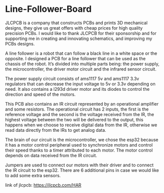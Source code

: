 # Line-Follower-Board
JLCPCB is a company that constructs PCBs and prints 3D mechanical designs, they give us great offers with cheap prices for high quality precision PCBs. I would like to thank JLCPCB for their sponsorship and for supporting me in creating and innovating schematics, and improving my PCBs designs.

A line follower is a robot that can follow a black line in a white space or the opposite.
I designed a PCB for a line follower that can be used as the chassis of the robot. It’s divided into multiple parts being: the power supply, the microcontroller, the driver motor circuit and the infrared sensor circuit.

The power supply circuit consists of ams1117 5v and ams1117 3.3v regulators that can decrease the input voltage to 5v or 3.3v depending on need. It also contains a l293d  driver motor and its diodes to control the direction and speed of the motors.

This PCB also contains an IR circuit represented by an operational amplifier and some resistors. The operational circuit has 2 inputs, the first is the reference voltage and the second is the voltage received from the IR, the highest voltage between the two will be delivered to the output, this happens when we choose to receive digital data from the IR, otherwise we read data directly from the IRs to get analog data.
 
The brain of our circuit is the microcontroller, we chose the esp32 because it has a motor control peripheral used to synchronize motors and control their speed thanks to a timer attributed to each motor. The motor control depends on data received from the IR circuit. 

Jumpers are used to connect our motors with their driver and to connect the IR circuit to the esp32. There are 6 additional pins in case we would like to add some extra sensors.

link of jlcpcb: https://jlcpcb.com/HAR
